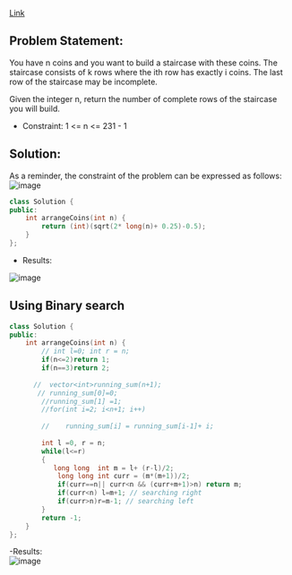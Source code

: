 [Link]()

## Problem Statement: 
You have n coins and you want to build a staircase with these coins. The staircase consists of k rows where the ith row has exactly i coins. The last row of the staircase may be incomplete.

Given the integer n, return the number of complete rows of the staircase you will build.   

- Constraint:
1 <= n <= 231 - 1

## Solution: 

As a reminder, the constraint of the problem can be expressed as follows:
![image](https://user-images.githubusercontent.com/64036955/173332754-ad3797f9-3fa7-467c-b333-f92b49616b16.png)

```cpp
class Solution {
public:
    int arrangeCoins(int n) {
        return (int)(sqrt(2* long(n)+ 0.25)-0.5);
    }
};
```
- Results: 

![image](https://user-images.githubusercontent.com/64036955/173332867-421f6894-3291-451e-a927-d5bd15ffd82f.png)


## Using Binary search
```cpp
class Solution {
public:
    int arrangeCoins(int n) {
        // int l=0; int r = n;
        if(n<=2)return 1;
        if(n==3)return 2;
        
      //  vector<int>running_sum(n+1);
       // running_sum[0]=0;
        //running_sum[1] =1;
        //for(int i=2; i<n+1; i++)
        
        //    running_sum[i] = running_sum[i-1]+ i;
        
        int l =0, r = n;
        while(l<=r)
        {
           long long  int m = l+ (r-l)/2;
            long long int curr = (m*(m+1))/2;
            if(curr==n|| curr<n && (curr+m+1)>n) return m;
            if(curr<n) l=m+1; // searching right
            if(curr>n)r=m-1; // searching left
        }
        return -1;
    }
};
```
-Results:  
![image](https://user-images.githubusercontent.com/64036955/173334129-b5197583-50b0-4f75-9457-1bfcb34e6bba.png)    

